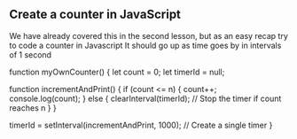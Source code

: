 ## Create a counter in JavaScript

We have already covered this in the second lesson, but as an easy recap try to code a counter in Javascript
It should go up as time goes by in intervals of 1 second

function myOwnCounter() {
  let count = 0;
  let timerId = null;

  function incrementAndPrint() {
    if (count <= n) {
      count++;
      console.log(count);
    } else {
      clearInterval(timerId); // Stop the timer if count reaches n
    }
  }

  timerId = setInterval(incrementAndPrint, 1000); // Create a single timer
}
